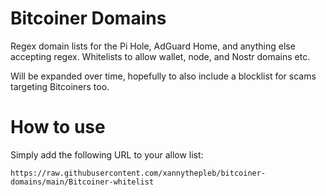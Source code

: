 # Bitcoiner Domains
Regex domain lists for the Pi Hole, AdGuard Home, and anything else accepting regex. Whitelists to allow wallet, node, and Nostr domains etc.

Will be expanded over time, hopefully to also include a blocklist for scams targeting Bitcoiners too.

# How to use

Simply add the following URL to your allow list:

`https://raw.githubusercontent.com/xannythepleb/bitcoiner-domains/main/Bitcoiner-whitelist`
